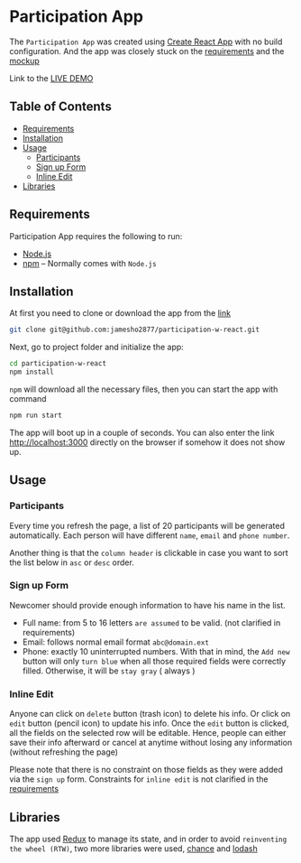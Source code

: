 # Participation App

The `Participation App` was created using [Create React App](https://github.com/facebookincubator/create-react-app) with no build configuration. And the app was closely stuck on the [requirements](https://github.com/digiaonline/docs/tree/master/recruitment/html5) and the [mockup](https://marvelapp.com/2bda7h0/screen/25314120)

Link to the [LIVE DEMO](https://participation-w-react.herokuapp.com)

## Table of Contents
* [Requirements](#requirements)
* [Installation](#installation)
* [Usage](#usage)
   - [Participants](#participants)
   - [Sign up Form](#sign-up-form)
   - [Inline Edit](#inline-edit)
* [Libraries](#libraries)

## Requirements

Participation App requires the following to run:
* [Node.js](https://nodejs.org/en)
* [npm](https://www.npmjs.com) – Normally comes with `Node.js`


## Installation

At first you need to clone or download the app from the [link](https://github.com/jamesho2877/participation-w-react)
```sh
git clone git@github.com:jamesho2877/participation-w-react.git
```


Next, go to project folder and initialize the app:
```sh
cd participation-w-react
npm install
```

`npm` will download all the necessary files, then you can start the app with command
```sh
npm run start
```


The app will boot up in a couple of seconds. You can also enter the link [http://localhost:3000](http://localhost:3000) directly on the browser if somehow it does not show up.


## Usage

### Participants
Every time you refresh the page, a list of 20 participants will be generated automatically. Each person will have different `name`, `email` and `phone number`.

Another thing is that the `column header` is clickable in case you want to sort the list below in `asc` or `desc` order.


### Sign up Form
Newcomer should provide enough information to have his name in the list.
 - Full name: from 5 to 16 letters `are assumed` to be valid. (not clarified in requirements)
 - Email: follows normal email format `abc@domain.ext`
 - Phone: exactly 10 uninterrupted numbers.
With that in mind, the `Add new` button will only `turn blue` when all those required fields were correctly filled. Otherwise, it will be `stay gray` ( always )

### Inline Edit
Anyone can click on `delete` button (trash icon) to delete his info. Or click on `edit` button (pencil icon) to update his info. Once the `edit` button is clicked, all the fields on the selected row will be editable. Hence, people can either save their info afterward or cancel at anytime without losing any information (without refreshing the page)

Please note that there is no constraint on those fields as they were added via the `sign up` form. Constraints for `inline edit` is not clarified in the [requirements](https://github.com/digiaonline/docs/tree/master/recruitment/html5)


## Libraries

The app used [Redux](https://redux.js.org) to manage its state, and in order to avoid `reinventing the wheel (RTW)`, two more libraries were used, [chance](http://chancejs.com) and [lodash](https://lodash.com)
